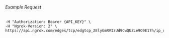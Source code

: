 
###### Example Request
```curl \
-H "Authorization: Bearer {API_KEY}" \
-H "Ngrok-Version: 2" \
https://api.ngrok.com/edges/tcp/edgtcp_2ElyGmRVIzUd9CwQUZLe9O9E17h/ip_restriction
